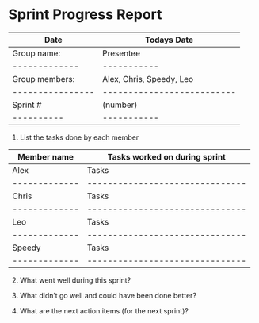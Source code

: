 # Sprint Progress Report 

| Date |  Todays Date  |
|------|---------------|
| Group name: | Presentee |
|-------------|-----------|
| Group members: | Alex, Chris, Speedy, Leo |
|----------------|--------------------------|
| Sprint # | (number)  | 
|----------|-----------| 
 
1. List the tasks done by each member 

| Member name | Tasks worked on during sprint |
|-------------|-------------------------------|
| Alex        | Tasks                         |
|-------------|-------------------------------|
| Chris       | Tasks                         |
|-------------|-------------------------------|
| Leo         | Tasks                         |
|-------------|-------------------------------|
| Speedy      | Tasks                         |
|-------------|-------------------------------|
  
 
 
2. What went well during this sprint? 
 
 

 
 
 
3. What didn’t go well and could have been done better? 
 
 

 
 
4. What are the next action items (for the next sprint)? 

